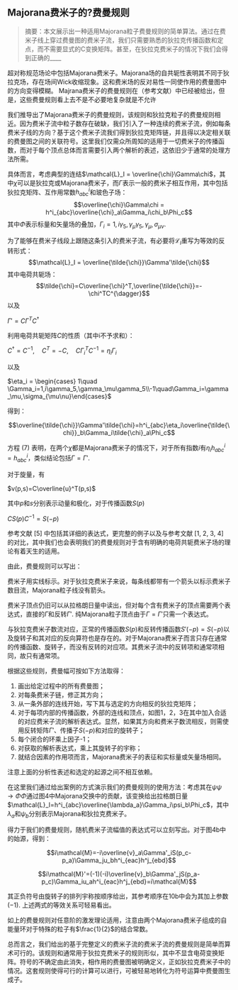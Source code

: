 </style><script type="text/javascript" src="https://cdn.mathjax.org/mathjax/latest/MathJax.js?config=TeX-AMS-MML_HTMLorMML"></script>
<script>MathJax.Hub.Config({
  config: ["MMLorHTML.js"],
  extensions: ["tex2jax.js"],
  jax: ["input/TeX"],
  tex2jax: {
    inlineMath: [ ['$','$'], ["\\(","\\)"] ],
    displayMath: [ ['$$','$$'], ["\\[","\\]"] ],
    processEscapes: false
  },
  TeX: {
    extensions: ["AMSmath.js", "AMSsymbols.js"],
    TagSide: "right",
    TagIndent: ".8em",
    MultLineWidth: "85%",
    equationNumbers: {
      autoNumber: "AMS",
    },
    unicode: {
      fonts: "STIXGeneral,'Arial Unicode MS'"
    }
  },
  showProcessingMessages: false
});
</script>

## Majorana费米子的?费曼规则

> 摘要：本文展示出一种适用Majorana粒子费曼规则的简单算法。通过在费米子线上穿过费曼图的费米子流，我们只需要熟悉的狄拉克传播函数和定点，而不需要显式的C变换矩阵。甚至，在狄拉克费米子的情况下我们会得到正确的____

超对称规范场论中包括Majorana费米子。Majorana场的自共轭性表明其不同于狄拉克场，存在场间Wick收缩现象。这和费米场的反对易性一同使作用的费曼图中的方向变得模糊。
Majrana费米子的费曼规则在（参考文献）中已经被给出，但是，这些费曼规则看上去不是不必要地复杂就是不允许

我们推导出了Majorana费米子的费曼规则，该规则和狄拉克粒子的费曼规则相近。因为费米子流中粒子数存在破缺，我们引入了一种连续的费米子流，例如每条费米子线的方向？基于这个费米子流我们得到狄拉克矩阵链，并且得以决定相关联的费曼图之间的关联符号。这里我们仅需众所周知的适用于一切费米子的传播函数，而对于每个顶点总体而言需要引入两个解析的表述，这依旧少于通常的处理方法所需。

具体而言，考虑典型的连结$\mathcal{L}_I = \overline{\chi}\Gamma\chi$，其中$\chi$可以是狄拉克或Majorana费米子，而$\Gamma$表示一般的费米子相互作用，其中包括狄拉克矩阵、互作用常数$h^i_{abc}$和玻色子场：
$$\overline{\chi}\Gamma\chi = h^i_{abc}\overline{\chi}_a\Gamma_i\chi_b\Phi_c$$
其中$\Phi$表示标量和矢量场的叠加，$\Gamma_i = 1,i\gamma_5,\gamma_\mu\gamma_5,\gamma_\mu,\sigma_{\mu\nu}$.

为了能够在费米子线段上跟随这条引入的费米子流，有必要将$\mathcal{L}_I$重写为等效的反转形式：
$$\mathcal{L}_I = \overline{\tilde{\chi}}\Gamma'\tilde{\chi}$$
其中电荷共轭场：
$$\tilde{\chi}=C\overline{\chi}^T,\overline{\tilde{\chi}}=-\chi^TC^{\dagger}$$
以及

$\Gamma' = C\Gamma^TC^\dagger$

利用电荷共轭矩阵$C$的性质（其中i不予求和）：

$C^\dagger=C^{-1},\quad C^T=-C,\quad C\Gamma^T_iC^{-1}=\eta_i\Gamma_i$

以及

$\eta_i = \begin{cases} 1\quad \Gamma_i=1,i\gamma_5,\gamma_\mu\gamma_5\\-1\quad\Gamma_i=\gamma_\mu,\sigma_{\mu\nu}\end{cases}$

得到：

$$\overline{\tilde{\chi}}\Gamma'\tilde{\chi}=h^i_{abc}\eta_i\overline{\tilde{\chi}}_b\Gamma_i\tilde{\chi}_a\Phi_c$$

方程 (7) 表明，在两个$\chi$都是Majorana费米子的情况下，对于所有指数$i$有$\eta_ih^i_{abc}=h^i_{abc}$，类似结论包括$\Gamma=\Gamma'$.

对于旋量，有

$v(p,s)=C\overline{u}^T(p,s)$

其中$p$和$s$分别表示动量和极化，对于传播函数$S(p)$

$CS(p)C^{-1}=S(-p)$

参考文献 [5] 中包括其详细的表达式，更完整的例子以及与参考文献 [1, 2, 3, 4] 的对比，其中我们也会表明我们的费曼规则对于含有明确的电荷共轭费米子场的理论有着天生的适用。

由此，费曼规则可以写出：

费米子用实线标示。对于狄拉克费米子来说，每条线都带有一个箭头以标示费米子数目流，Majorana粒子线没有箭头。

费米子顶点仍旧可以从拉格朗日量中读出，但对每个含有费米子的顶点需要两个表达式，直接的$\Gamma$和反转$\Gamma'$. 纯Majorana粒子顶点由于$\Gamma = \Gamma'$只需一个表达式。

与狄拉克费米子数流对应，正常的传播函数$S(p)$和反转传播函数$S'(-p)=S(-p)$以及旋转子和其对应的反向算符也是存在的。对于Majorana费米子而言只存在通常的传播函数、旋转子，而没有反转的对应项。其费米子流中的反转项和通常项相同，故只有通常项。

根据这些规则，费曼幅可按如下方法取得：

1. 画出给定过程中的所有费曼图；
2. 对每条费米子链，修正其方向；
3. 从一条外部的连线开始，写下其与选定的方向相反的狄拉克矩阵；
4. 对于每项内部的传播函数，外部的连线和顶点，如图1，2，3在其中加入合适的对应费米子流的解析表达式。显然，如果其方向和费米子数流相反，则需使用反转矩阵$\Gamma'$、传播子$S(-p)$和对应的旋转子；
5. 每个闭合的环乘上因子-1；
6. 对获取的解析表达式，乘上其旋转子的宇称；
7. 就结合因素的作用项而言，Majorana费米子的表征和实标量或矢量场相同。

注意上面的分析性表述和选定的起源之间不相互依赖。

在这里我们通过给出案例的方式演示我们的费曼规则的使用方法：考虑其在$\psi\psi\to\Phi\Phi$通过图4中Majorana交换中的贡献，该变换给出拉格朗日量$\mathcal{L}_I=h^i_{abc}\overline{\lambda_a}\Gamma_i\psi_b\Phi_c$，其中$\lambda_a$和$\psi_b$分别表示Majorana和狄拉克费米子。

得力于我们的费曼规则，随机费米子流幅值的表达式可以立刻写出。对于图4b中的始源，得到：

$$i\mathcal{M}=-i\overline{v}_a\Gamma'_iS(p_c-p_a)\Gamma_ju_bh^i_{eac}h^j_{ebd}$$

$$i\mathcal{M}'=(-1)(-i)\overline{v}_b\Gamma'_jS(p_a-p_c)\Gamma_iu_ah^i_{eac}h^j_{ebd}=i\mathcal{M}$$

其正负符号由旋转子的排列宇称按顺序给出，其参考顺序在10b中会为其加上参数$(-1)$. 上述两式的等效关系可轻易看出。

如上的费曼规则对任意阶的激发理论适用，注意由两个Majorana费米子组成的自能量环对于特殊的粒子有$\frac{1}{2}$的结合常数。

总而言之，我们给出的基于完整定义的费米子流的费米子流的费曼规则是简单而算术可行的。该规则和通常用于狄拉克费米子的规则形似，其中不显含电荷变换矩阵。符号的不确定由此消失，相作用的费曼图被明确定义，正如狄拉克费米子中的情况。这套规则使得可行的计算可以进行，可被轻易地转化为符号运算中费曼图生成子。